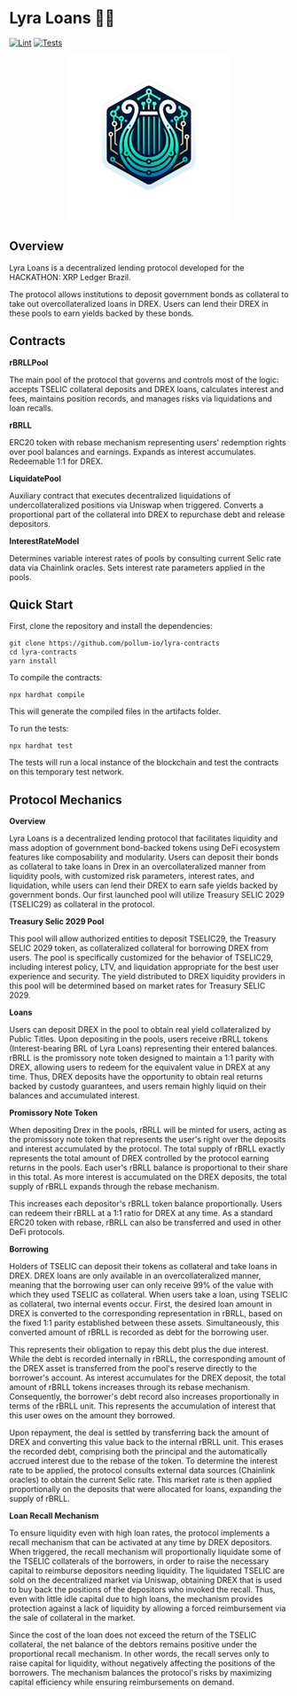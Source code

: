 # Lyra Loans 🌌🔭
[![Lint](https://github.com/pollum-io/lyra-contracts/actions/workflows/lint.yml/badge.svg)](https://github.com/pollum-io/lyra-contracts/actions/workflows/lint.yml)
[![Tests](https://github.com/pollum-io/lyra-contracts/actions/workflows/tests.yml/badge.svg)](https://github.com/pollum-io/lyra-contracts/actions/workflows/tests.yml)

<p align="center"> <img src="img/lyra.png" width="300" alt="Lyra Loans"> </p>

## Overview
Lyra Loans is a decentralized lending protocol developed for the HACKATHON: XRP Ledger Brazil.

The protocol allows institutions to deposit government bonds as collateral to take out overcollateralized loans in DREX. Users can lend their DREX in these pools to earn yields backed by these bonds.

## Contracts

**rBRLLPool**

The main pool of the protocol that governs and controls most of the logic: accepts TSELIC collateral deposits and DREX loans, calculates interest and fees, maintains position records, and manages risks via liquidations and loan recalls.

**rBRLL**

ERC20 token with rebase mechanism representing users' redemption rights over pool balances and earnings. Expands as interest accumulates. Redeemable 1:1 for DREX.

**LiquidatePool**

Auxiliary contract that executes decentralized liquidations of undercollateralized positions via Uniswap when triggered. Converts a proportional part of the collateral into DREX to repurchase debt and release depositors.

**InterestRateModel**

Determines variable interest rates of pools by consulting current Selic rate data via Chainlink oracles. Sets interest rate parameters applied in the pools.

## Quick Start
First, clone the repository and install the dependencies:
```shell
git clone https://github.com/pollum-io/lyra-contracts
cd lyra-contracts
yarn install
```

To compile the contracts:
```shell
npx hardhat compile
```
This will generate the compiled files in the artifacts folder.

To run the tests:
```shell
npx hardhat test
```
The tests will run a local instance of the blockchain and test the contracts on this temporary test network.

## Protocol Mechanics

**Overview**

Lyra Loans is a decentralized lending protocol that facilitates liquidity and mass adoption of government bond-backed tokens using DeFi ecosystem features like composability and modularity. Users can deposit their bonds as collateral to take loans in Drex in an overcollateralized manner from liquidity pools, with customized risk parameters, interest rates, and liquidation, while users can lend their DREX to earn safe yields backed by government bonds. Our first launched pool will utilize Treasury SELIC 2029 (TSELIC29) as collateral in the protocol.

**Treasury Selic 2029 Pool**

This pool will allow authorized entities to deposit TSELIC29, the Treasury SELIC 2029 token, as collateralized collateral for borrowing DREX from users. The pool is specifically customized for the behavior of TSELIC29, including interest policy, LTV, and liquidation appropriate for the best user experience and security. The yield distributed to DREX liquidity providers in this pool will be determined based on market rates for Treasury SELIC 2029.

**Loans**

Users can deposit DREX in the pool to obtain real yield collateralized by Public Titles. Upon depositing in the pools, users receive rBRLL tokens (Interest-bearing BRL of Lyra Loans) representing their entered balances. rBRLL is the promissory note token designed to maintain a 1:1 parity with DREX, allowing users to redeem for the equivalent value in DREX at any time. Thus, DREX deposits have the opportunity to obtain real returns backed by custody guarantees, and users remain highly liquid on their balances and accumulated interest.

**Promissory Note Token**

When depositing Drex in the pools, rBRLL will be minted for users, acting as the promissory note token that represents the user's right over the deposits and interest accumulated by the protocol. The total supply of rBRLL exactly represents the total amount of DREX controlled by the protocol earning returns in the pools. Each user's rBRLL balance is proportional to their share in this total. As more interest is accumulated on the DREX deposits, the total supply of rBRLL expands through the rebase mechanism. 

This increases each depositor's rBRLL token balance proportionally. Users can redeem their rBRLL at a 1:1 ratio for DREX at any time. As a standard ERC20 token with rebase, rBRLL can also be transferred and used in other DeFi protocols.

**Borrowing**

Holders of TSELIC can deposit their tokens as collateral and take loans in DREX. DREX loans are only available in an overcollateralized manner, meaning that the borrowing user can only receive 99% of the value with which they used TSELIC as collateral. When users take a loan, using TSELIC as collateral, two internal events occur. First, the desired loan amount in DREX is converted to the corresponding representation in rBRLL, based on the fixed 1:1 parity established between these assets. Simultaneously, this converted amount of rBRLL is recorded as debt for the borrowing user.

This represents their obligation to repay this debt plus the due interest. While the debt is recorded internally in rBRLL, the corresponding amount of the DREX asset is transferred from the pool's reserve directly to the borrower's account. As interest accumulates for the DREX deposit, the total amount of rBRLL tokens increases through its rebase mechanism. Consequently, the borrower's debt record also increases proportionally in terms of the rBRLL unit. This represents the accumulation of interest that this user owes on the amount they borrowed. 

Upon repayment, the deal is settled by transferring back the amount of DREX and converting this value back to the internal rBRLL unit. This erases the recorded debt, comprising both the principal and the automatically accrued interest due to the rebase of the token. To determine the interest rate to be applied, the protocol consults external data sources (Chainlink oracles) to obtain the current Selic rate. This market rate is then applied proportionally on the deposits that were allocated for loans, expanding the supply of rBRLL.

**Loan Recall Mechanism**

To ensure liquidity even with high loan rates, the protocol implements a recall mechanism that can be activated at any time by DREX depositors. When triggered, the recall mechanism will proportionally liquidate some of the TSELIC collaterals of the borrowers, in order to raise the necessary capital to reimburse depositors needing liquidity. The liquidated TSELIC are sold on the decentralized market via Uniswap, obtaining DREX that is used to buy back the positions of the depositors who invoked the recall. Thus, even with little idle capital due to high loans, the mechanism provides protection against a lack of liquidity by allowing a forced reimbursement via the sale of collateral in the market. 

Since the cost of the loan does not exceed the return of the TSELIC collateral, the net balance of the debtors remains positive under the proportional recall mechanism. In other words, the recall serves only to raise capital for liquidity, without negatively affecting the positions of the borrowers. The mechanism balances the protocol's risks by maximizing capital efficiency while ensuring reimbursements on demand.